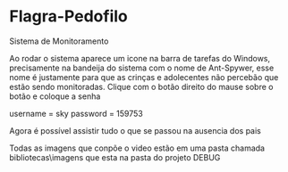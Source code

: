 # Flagra-Pedofilo
Sistema de Monitoramento

Ao rodar o sistema aparece um icone na barra de tarefas do Windows, precisamente na bandeija do sistema com o nome de Ant-Spywer, esse nome é justamente para que as crinças e adolecentes não percebão que estão sendo monitoradas.
Clique com o botão direito do mause sobre o botão e coloque a senha

username = sky
password = 159753

Agora é possível assistir tudo o que se passou na ausencia dos pais

Todas as imagens que conpõe o video estão em uma pasta chamada bibliotecas\imagens que esta na pasta do projeto DEBUG
